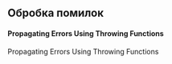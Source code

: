 ## Обробка помилок


#### Propagating Errors Using Throwing Functions
Propagating Errors Using Throwing Functions